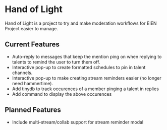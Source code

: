 # Hand of Light

Hand of Light is a project to try and make moderation workflows for EIEN Project easier to manage.

## Current Features
* Auto-reply to messages that keep the mention ping on when replying to talents to remind the user to turn them off.
* Interactive pop-up to create formatted schedules to pin in talent channels.
* Interactive pop-up to make creating stream reminders easier (no longer need hammertime).
* Add tinydb to track occurences of a member pinging a talent in replies
* Add command to display the above occurences

## Planned Features
* Include multi-stream/collab support for stream reminder modal

